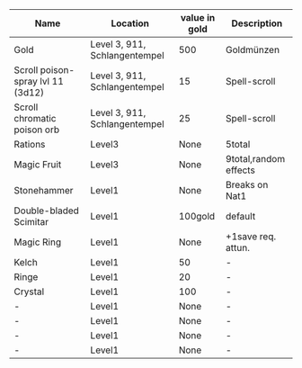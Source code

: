 |Name| Location | value in gold | Description |
|-|-|-|-|
|Gold|Level 3, 911, Schlangentempel|500|Goldmünzen|
|Scroll poison-spray lvl 11 (3d12)|Level 3, 911, Schlangentempel|15|Spell-scroll|
|Scroll chromatic poison orb|Level 3, 911, Schlangentempel|25|Spell-scroll|
|Rations|Level3|None|5total|
|Magic Fruit|Level3|None|9total,random effects|
|Stonehammer|Level1|None|Breaks on Nat1|
|Double-bladed Scimitar|Level1|100gold|default|
|Magic Ring|Level1|None|+1save req. attun.|
|Kelch|Level1|50|-|
|Ringe|Level1|20|-|
|Crystal|Level1|100|-|
|-|Level1|None|-|
|-|Level1|None|-|
|-|Level1|None|-|
|-|Level1|None|-|

